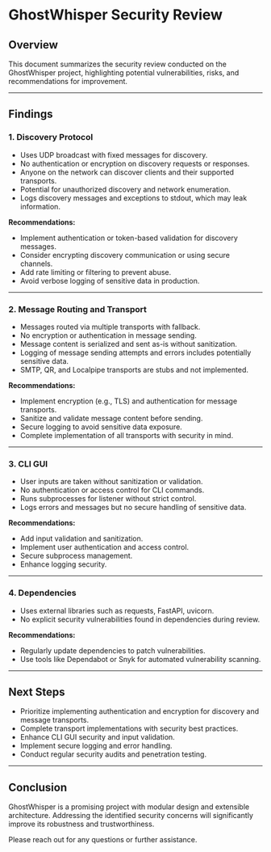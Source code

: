 # GhostWhisper Security Review

## Overview

This document summarizes the security review conducted on the GhostWhisper project, highlighting potential vulnerabilities, risks, and recommendations for improvement.

---

## Findings

### 1. Discovery Protocol

- Uses UDP broadcast with fixed messages for discovery.
- No authentication or encryption on discovery requests or responses.
- Anyone on the network can discover clients and their supported transports.
- Potential for unauthorized discovery and network enumeration.
- Logs discovery messages and exceptions to stdout, which may leak information.

**Recommendations:**

- Implement authentication or token-based validation for discovery messages.
- Consider encrypting discovery communication or using secure channels.
- Add rate limiting or filtering to prevent abuse.
- Avoid verbose logging of sensitive data in production.

---

### 2. Message Routing and Transport

- Messages routed via multiple transports with fallback.
- No encryption or authentication in message sending.
- Message content is serialized and sent as-is without sanitization.
- Logging of message sending attempts and errors includes potentially sensitive data.
- SMTP, QR, and Localpipe transports are stubs and not implemented.

**Recommendations:**

- Implement encryption (e.g., TLS) and authentication for message transports.
- Sanitize and validate message content before sending.
- Secure logging to avoid sensitive data exposure.
- Complete implementation of all transports with security in mind.

---

### 3. CLI GUI

- User inputs are taken without sanitization or validation.
- No authentication or access control for CLI commands.
- Runs subprocesses for listener without strict control.
- Logs errors and messages but no secure handling of sensitive data.

**Recommendations:**

- Add input validation and sanitization.
- Implement user authentication and access control.
- Secure subprocess management.
- Enhance logging security.

---

### 4. Dependencies

- Uses external libraries such as requests, FastAPI, uvicorn.
- No explicit security vulnerabilities found in dependencies during review.

**Recommendations:**

- Regularly update dependencies to patch vulnerabilities.
- Use tools like Dependabot or Snyk for automated vulnerability scanning.

---

## Next Steps

- Prioritize implementing authentication and encryption for discovery and message transports.
- Complete transport implementations with security best practices.
- Enhance CLI GUI security and input validation.
- Implement secure logging and error handling.
- Conduct regular security audits and penetration testing.

---

## Conclusion

GhostWhisper is a promising project with modular design and extensible architecture. Addressing the identified security concerns will significantly improve its robustness and trustworthiness.

Please reach out for any questions or further assistance.
